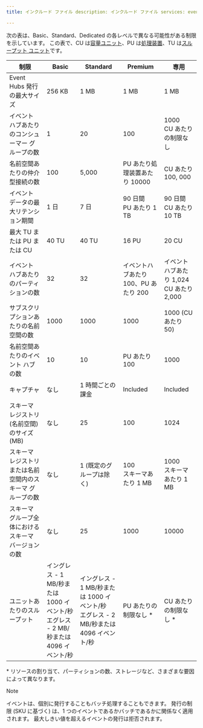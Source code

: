 ```yaml
---
title: インクルード ファイル description: インクルード ファイル services: event-hubs author: spelluru ms.service: event-hubs ms.topic: include ms.date: 11/04/2021 ms.author: spelluru ms.custom: "include file","fasttrack-edit","iot","event-hubs"

---
```


次の表は、Basic、Standard、Dedicated の各レベルで異なる可能性がある制限を示しています。 この表で、CU は[容量ユニット](../event-hubs-dedicated-overview.md)、PU は[処理装置](../event-hubs-scalability.md#processing-units)、TU は[スループット ユニット](../event-hubs-scalability.md#throughput-units)です。 

| 制限 | Basic | Standard | Premium |  専用 |
| ----- | ----- | -------- | -------- | --------- | 
| Event Hubs 発行の最大サイズ | 256 KB | 1 MB | 1 MB |  1 MB |
| イベント ハブあたりのコンシューマー グループの数 | 1 | 20 | 100 | 1000<br/>CU あたりの制限なし  |
| 名前空間あたりの仲介型接続の数 | 100 | 5,000 | PU あたり処理装置あたり 10000 | CU あたり 100, 000 |
| イベント データの最大リテンション期間 | 1 日 | 7 日 | 90 日間<br/>PU あたり 1 TB | 90 日間<br/>CU あたり 10 TB |
| 最大 TU または PU または CU | 40 TU | 40 TU | 16 PU | 20 CU |
| イベント ハブあたりのパーティションの数 | 32 | 32 | イベントハブあたり 100、PU あたり 200 | イベント ハブあたり 1,024<br/> CU あたり 2,000 |
| サブスクリプションあたりの名前空間の数 | 1000 | 1000 | 1000 | 1000 (CU あたり 50) |
| 名前空間あたりのイベント ハブの数 | 10 | 10 | PU あたり 100 | 1000 |
| キャプチャ | なし | 1 時間ごとの課金 | Included | Included |
| スキーマ レジストリ (名前空間) のサイズ (MB) | なし | 25 | 100 | 1024 |
| スキーマ レジストリまたは名前空間内のスキーマ グループの数 | なし | 1 (既定のグループは除く) | 100 <br/>スキーマあたり 1 MB | 1000<br/>スキーマあたり 1 MB |
| スキーマ グループ全体におけるスキーマ バージョンの数 | なし | 25 | 1000 | 10000 |
| ユニットあたりのスループット | イングレス - 1 MB/秒または 1000 イベント/秒<br/>エグレス - 2 MB/秒または 4096 イベント/秒 | イングレス - 1 MB/秒または 1000 イベント/秒<br/>エグレス - 2 MB/秒または 4096 イベント/秒 | PU あたりの制限なし * | CU あたりの制限なし * |

\* リソースの割り当て、パーティションの数、ストレージなど、さまざまな要因によって異なります。 
 

> [!NOTE]
> イベントは、個別に発行することもバッチ処理することもできます。 発行の制限 (SKU に基づく) は、1 つのイベントであるかバッチであるかに関係なく適用されます。 最大しきい値を超えるイベントの発行は拒否されます。

